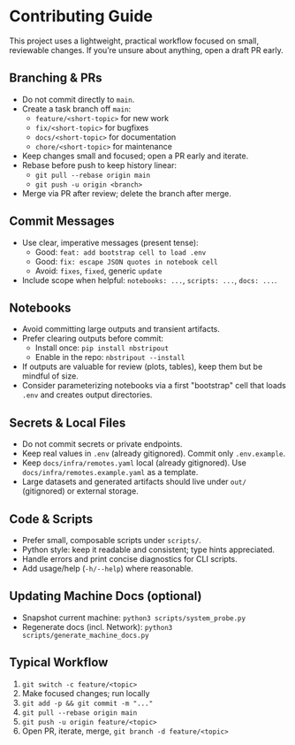 # Contributing Guide

This project uses a lightweight, practical workflow focused on small, reviewable changes. If you’re unsure about anything, open a draft PR early.

## Branching & PRs
- Do not commit directly to `main`.
- Create a task branch off `main`:
  - `feature/<short-topic>` for new work
  - `fix/<short-topic>` for bugfixes
  - `docs/<short-topic>` for documentation
  - `chore/<short-topic>` for maintenance
- Keep changes small and focused; open a PR early and iterate.
- Rebase before push to keep history linear:
  - `git pull --rebase origin main`
  - `git push -u origin <branch>`
- Merge via PR after review; delete the branch after merge.

## Commit Messages
- Use clear, imperative messages (present tense):
  - Good: `feat: add bootstrap cell to load .env`
  - Good: `fix: escape JSON quotes in notebook cell`
  - Avoid: `fixes`, `fixed`, generic `update`
- Include scope when helpful: `notebooks: ...`, `scripts: ...`, `docs: ...`.

## Notebooks
- Avoid committing large outputs and transient artifacts.
- Prefer clearing outputs before commit:
  - Install once: `pip install nbstripout`
  - Enable in the repo: `nbstripout --install`
- If outputs are valuable for review (plots, tables), keep them but be mindful of size.
- Consider parameterizing notebooks via a first "bootstrap" cell that loads `.env` and creates output directories.

## Secrets & Local Files
- Do not commit secrets or private endpoints.
- Keep real values in `.env` (already gitignored). Commit only `.env.example`.
- Keep `docs/infra/remotes.yaml` local (already gitignored). Use `docs/infra/remotes.example.yaml` as a template.
- Large datasets and generated artifacts should live under `out/` (gitignored) or external storage.

## Code & Scripts
- Prefer small, composable scripts under `scripts/`.
- Python style: keep it readable and consistent; type hints appreciated.
- Handle errors and print concise diagnostics for CLI scripts.
- Add usage/help (`-h/--help`) where reasonable.

## Updating Machine Docs (optional)
- Snapshot current machine: `python3 scripts/system_probe.py`
- Regenerate docs (incl. Network): `python3 scripts/generate_machine_docs.py`

## Typical Workflow
1) `git switch -c feature/<topic>`
2) Make focused changes; run locally
3) `git add -p && git commit -m "..."`
4) `git pull --rebase origin main`
5) `git push -u origin feature/<topic>`
6) Open PR, iterate, merge, `git branch -d feature/<topic>`

